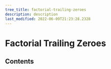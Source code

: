 ```yaml
---
tree_title: factorial-trailing-zeroes
description: description
last_modified: 2022-06-09T21:23:28.2328
---
```


# Factorial Trailing Zeroes

## Contents
